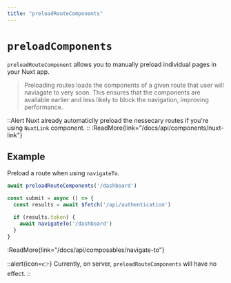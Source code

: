 ```yaml
---
title: "preloadRouteComponents"
---
```


# `preloadComponents`

`preloadRouteComponent` allows you to manually preload individual pages in your Nuxt app.

> Preloading routes loads the components of a given route that user will naviagate to very soon. This ensures that the components are available earlier and less likely to block the navigation, improving performance.

::Alert
Nuxt already automaticlly preload the nessecary routes if you're using `NuxtLink` component.
::
:ReadMore{link="/docs/api/components/nuxt-link"}

## Example

Preload a route when using `navigateTo`.

```ts
await preloadRouteComponents('/dashboard')

const submit = async () => {
  const results = await $fetch('/api/authentication')

  if (results.token) {
    await navigateTo('/dashboard')
  }
}
```

:ReadMore{link="/docs/api/composables/navigate-to"}

::alert{icon=👉}
Currently, on server, `preloadRouteComponents` will have no effect.
::
